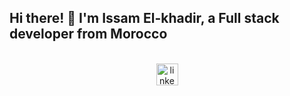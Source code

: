 <div align="center">
  <h2 align="left">Hi there! 👋 I'm Issam El-khadir, a Full stack developer from Morocco</h2>
</div>

<br clear="both">

<div align="center">
  <a href="https://www.linkedin.com/in/issam-elkhadir/">
    <img src="https://img.shields.io/static/v1?message=LinkedIn&logo=linkedin&label=&color=0077B5&logoColor=white&labelColor=&style=for-the-badge" height="35" alt="linkedin logo"  />
  </a>
</div>
